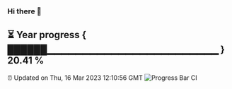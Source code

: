 ### Hi there 👋
⏳ Year progress { ██████▁▁▁▁▁▁▁▁▁▁▁▁▁▁▁▁▁▁▁▁▁▁▁▁ } 20.41 %
---
⏰ Updated on Thu, 16 Mar 2023 12:10:56 GMT
![Progress Bar CI](https://github.com/Moyi321/Moyi321/workflows/Progress%20Bar%20CI/badge.svg)
